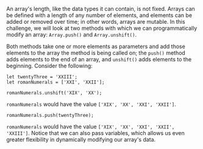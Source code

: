 An array's length, like the data types it can contain, is not fixed. Arrays can be defined with a length of any number of elements, and
elements can be added or removed over time; in other words, arrays are mutable. In this challenge, we will look at two methods with
which we can programmatically modify an array: `Array.push()` and `Array.unshift()`.

Both methods take one or more elements as parameters and add those elements to the array the method is being called on; the `push()`
method adds elements to the end of an array, and `unshift()` adds elements to the beginning. Consider the following:

```
let twentyThree = 'XXIII';
let romanNumerals = ['XXI', 'XXII'];

romanNumerals.unshift('XIX', 'XX');
```

`romanNumerals` would have the value `['XIX', 'XX', 'XXI', 'XXII']`.

```
romanNumerals.push(twentyThree);
```

`romanNumerals` would have the value `['XIX', 'XX', 'XXI', 'XXII', 'XXIII']`. Notice that we can also pass variables, which allows us
even greater flexibility in dynamically modifying our array's data.